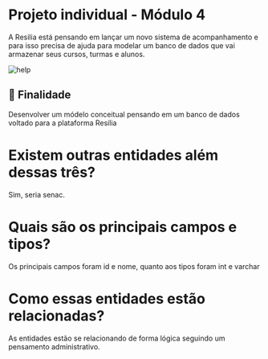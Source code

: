# Projeto individual - Módulo 4 
<p>A Resilia está pensando em lançar um novo sistema de acompanhamento e para isso precisa de ajuda para modelar um banco de dados que vai armazenar seus cursos, turmas e alunos.
</p>

![help](https://user-images.githubusercontent.com/113925962/222293618-dfdb7dff-899a-46b6-a27d-d1d3e967d593.png)


<h2> 🚀 Finalidade </h2>
<p>Desenvolver um módelo conceitual pensando em um banco de dados voltado para a plataforma Resília</p>

 # Existem outras entidades além dessas três?
<p>Sim, seria senac.</p>

 # Quais são os principais campos e tipos?
<p>Os principais campos foram id e nome, quanto aos tipos foram int e varchar</p>

 # Como essas entidades estão relacionadas?
<p>As entidades estão se relacionando de forma lógica seguindo um pensamento administrativo.</p>
